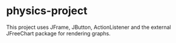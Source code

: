 # physics-project

This project uses 
JFrame, JButton, ActionListener and the external JFreeChart package for rendering graphs.
